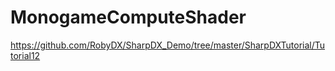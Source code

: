 # MonogameComputeShader

https://github.com/RobyDX/SharpDX_Demo/tree/master/SharpDXTutorial/Tutorial12
